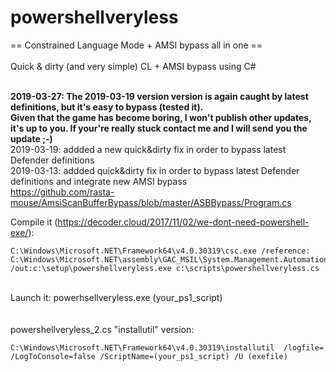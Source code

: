 # powershellveryless
== Constrained Language Mode + AMSI bypass all in one ==<br /><br />
Quick & dirty (and very simple) CL + AMSI bypass using C#<br />

<br><b>2019-03-27: The 2019-03-19 version version is again caught by latest definitions, but it's easy to bypass (tested it).<br>
Given that the game has become boring, I won't publish other updates, it's up to you. If your're really stuck contact me and I will
send you the update ;-) 
</b>
<br>2019-03-19: addded a new quick&dirty fix in order to bypass latest Defender definitions
<br>2019-03-13: addded quick&dirty fix in order to bypass latest Defender definitions and integrate new AMSI bypass
<br>https://github.com/rasta-mouse/AmsiScanBufferBypass/blob/master/ASBBypass/Program.cs


Compile it (https://decoder.cloud/2017/11/02/we-dont-need-powershell-exe/): 
```
C:\Windows\Microsoft.NET\Framework64\v4.0.30319\csc.exe /reference: C:\Windows\Microsoft.NET\assembly\GAC_MSIL\System.Management.Automation\v4.0_3.0.0.0__31bf3856ad364e35\system.management.automation.dll 
/out:c:\setup\powershellveryless.exe c:\scripts\powershellveryless.cs
```
<br />
Launch it: powerhsellveryless.exe (your_ps1_script)
 <br /><br /><br />
powershellveryless_2.cs "installutil" version: <br />

```
C:\Windows\Microsoft.NET\Framework64\v4.0.30319\installutil  /logfile= /LogToConsole=false /ScriptName=(your_ps1_script) /U (exefile)
```

